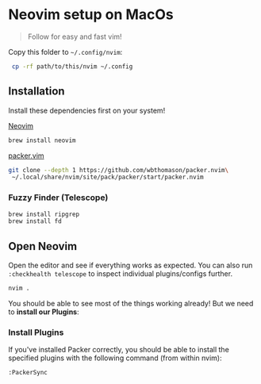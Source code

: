 # Neovim setup on MacOs

> Follow for easy and fast vim!

Copy this folder to `~/.config/nvim`:

```bash
 cp -rf path/to/this/nvim ~/.config
```

## Installation

Install these dependencies first on your system!

[Neovim](https://github.com/neovim/neovim/wiki/Installing-Neovim#macos--os-x)

```bash
brew install neovim
```

[packer.vim](https://github.com/wbthomason/packer.nvim)

```bash
git clone --depth 1 https://github.com/wbthomason/packer.nvim\
 ~/.local/share/nvim/site/pack/packer/start/packer.nvim
```

### Fuzzy Finder (Telescope)

```bash
brew install ripgrep
brew install fd
```

## Open Neovim

Open the editor and see if everything works as expected. You can also run `:checkhealth telescope` to inspect individual plugins/configs further.

```bash
nvim .
```

You should be able to see most of the things working already! But we need to **install our Plugins**:

### Install Plugins

If you've installed Packer correctly, you should be able to install the specified plugins with the following command (from within nvim):

```bash
:PackerSync
```
